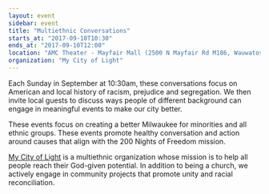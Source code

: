 ```yaml
---
layout: event
sidebar: event
title: "Multiethnic Conversations"
starts_at: "2017-09-10T10:30"
ends_at: "2017-09-10T12:00"
location: "AMC Theater - Mayfair Mall (2500 N Mayfair Rd M186, Wauwatosa, WI )"
organization: "My City of Light"
---
```


Each Sunday in September at 10:30am, these conversations focus on American and local history of racism, prejudice and segregation. We then invite local guests to discuss ways people of different background can engage in meaningful events to make our city better.

These events focus on creating a better Milwaukee for minorities and all ethnic groups. These events promote healthy conversation and action around causes that align with the 200 Nights of Freedom mission.

[My City of Light](http://www.mycityoflight.com) is a multiethnic organization whose mission is to help all people reach their God-given potential. In addition to being a church, we actively engage in community projects that promote unity and racial reconciliation.
